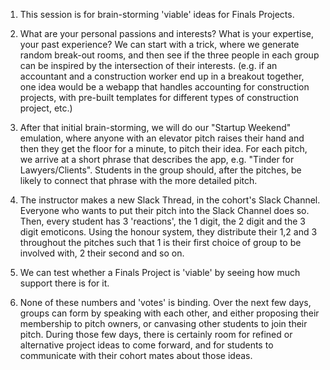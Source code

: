 1) This session is for brain-storming 'viable' ideas for Finals Projects.

2) What are your personal passions and interests? What is your expertise, your past experience? We can 
start with a trick, where we generate random break-out rooms, and then see if the three people in each 
group can be inspired by the intersection of their interests. (e.g. if an accountant and a construction 
worker end up in a breakout together, one idea would be a webapp that handles accounting for construction 
projects, with pre-built templates for different types of construction project, etc.)

3) After that initial brain-storming, we will do our "Startup Weekend" emulation, where anyone with an 
elevator pitch raises their hand and then they get the floor for a minute, to pitch their idea. For each 
pitch, we arrive at a short phrase that describes the app, e.g. "Tinder for Lawyers/Clients". Students in 
the group should, after the pitches, be likely to connect that phrase with the more detailed pitch.

4) The instructor makes a new Slack Thread, in the cohort's Slack Channel. Everyone who wants to put their 
pitch into the Slack Channel does so. Then, every student has 3 'reactions', the 1 digit, the 2 digit and 
the 3 digit emoticons. Using the honour system, they distribute their 1,2 and 3 throughout the pitches such 
that 1 is their first choice of group to be involved with, 2 their second and so on.

5) We can test whether a Finals Project is 'viable' by seeing how much support there is for it.

6) None of these numbers and 'votes' is binding. Over the next few days, groups can form by speaking with 
each other, and either proposing their membership to pitch owners, or canvasing other students to join 
their pitch. During those few days, there is certainly room for refined or alternative project ideas to 
come forward, and for students to communicate with their cohort mates about those ideas.
